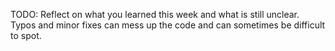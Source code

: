 TODO: Reflect on what you learned this week and what is still unclear.
Typos and minor fixes can mess up the code and can sometimes be difficult to spot.

